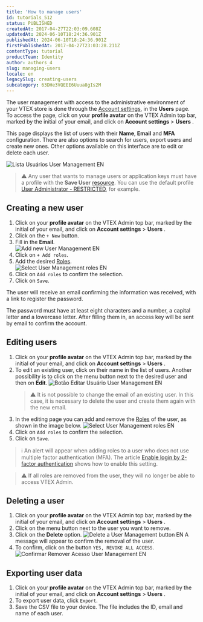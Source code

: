 ```yaml
---
title: 'How to manage users'
id: tutorials_512
status: PUBLISHED
createdAt: 2017-04-27T22:03:09.608Z
updatedAt: 2024-06-10T18:24:36.901Z
publishedAt: 2024-06-10T18:24:36.901Z
firstPublishedAt: 2017-04-27T23:03:28.211Z
contentType: tutorial
productTeam: Identity
author: authors_4
slug: managing-users
locale: en
legacySlug: creating-users
subcategory: 63DHe3VQEEE6Uuua8gIs2M
---
```


The user management with access to the administrative environment of your VTEX store is done through the [Account settings](https://help.vtex.com/en/tutorial/account-settings-overview--6USYxLuzNt4uAkvjdPF7I8), in the **Users** page. To access the page, click on your **profile avatar** on the VTEX Admin top bar, marked by the initial of your email, and click on **Account settings** > __Users__ .

This page displays the list of users with their __Name__, __Email__ and __MFA__ configuration. There are also options to search for users, export users and create new ones. Other options available on this interface are to edit or delete each user.

![Lista Usuários User Management EN](https://images.ctfassets.net/alneenqid6w5/1IjRv0l2rDBrSWtHj82CDm/a8d2afc57a750d942cfe7e6e2cd98993/Lista_Usu__rios_User_Management_EN.png)

>⚠️ Any user that wants to manage users or application keys must have a profile with the **Save User** [resource](https://help.vtex.com/en/tutorial/license-manager-resources--3q6ztrC8YynQf6rdc6euk3?&utm_source=autocomplete). You can use the default profile [User Administrator - RESTRICTED](https://help.vtex.com/en/tutorial/predefined-roles--jGDurZKJHvHJS13LnO7Dy#user-administrator-restricted), for example.

## Creating a new user

1. Click on your **profile avatar** on the VTEX Admin top bar, marked by the initial of your email, and click on **Account settings** > __Users__ .
2. Click on the `+ New` button.  
3. Fill in the **Email**.  
  ![Add new User Management EN](https://images.ctfassets.net/alneenqid6w5/6EWyev5Qu1nYYxbL1K8YMw/1c78fe3f13064af0b12685dba1ab85a0/Cadastro_Novo_usu__rio_User_Management_EN.png)
4. Click on `+ Add roles`.
5. Add the desired [Roles](https://help.vtex.com/en/tutorial/roles--7HKK5Uau2H6wxE1rH5oRbc).  
  ![Select User Management roles EN](https://images.ctfassets.net/alneenqid6w5/4wSp2QkYZH114DFFEOo3ly/b06bd642bf1763e915d49e3016ab845a/select-roles.PNG)
6. Click on `Add roles` to confirm the selection.
7. Click on `Save`.  

The user will receive an email confirming the information was received, with a link to register the password.

The password must have at least eight characters and a number, a capital letter and a lowercase letter. After filling them in, an access key will be sent by email to confirm the account.

## Editing users

1. Click on your **profile avatar** on the VTEX Admin top bar, marked by the initial of your email, and click on **Account settings** > __Users__ .
2. To edit an existing user, click on their name in the list of users. Another possibility is to click on the menu button <i class="fas fa-ellipsis-v"></i> next to the desired user and then on **Edit**.
  ![Botão Editar Usuário User Management EN](https://images.ctfassets.net/alneenqid6w5/5XzJuCftOAty7JHkxHO5Th/03aa67401cc9eb46480cd9a6bbb9a65e/Bot__o_Editar_Usu__rio_User_Management_EN.png)
   >⚠️ It is not possible to change the email of an existing user. In this case, it is necessary to delete the user and create them again with the new email.
3. In the editing page you can add and remove the [Roles](https://help.vtex.com/en/tutorial/roles--7HKK5Uau2H6wxE1rH5oRbc) of the user, as shown in the image below. 
  ![Select User Management roles EN](https://images.ctfassets.net/alneenqid6w5/4wSp2QkYZH114DFFEOo3ly/b06bd642bf1763e915d49e3016ab845a/select-roles.PNG)
4. Click on `Add roles` to confirm the selection.
5. Click on `Save`.

>ℹ️ An alert will appear when adding roles to a user who does not use multiple factor authentication (MFA). The article [Enable login by 2-factor authentication](https://help.vtex.com/en/tutorial/habilitar-login-por-autenticacao-de-2-fatores--4Ae1fcQi12g8u4SkQKCqWQ) shows how to enable this setting.

>⚠️ If all roles are removed from the user, they will no longer be able to access VTEX Admin.

## Deleting a user

1. Click on your **profile avatar** on the VTEX Admin top bar, marked by the initial of your email, and click on **Account settings** > __Users__ .
2. Click on the menu button <i class="fas fa-ellipsis-v"></i> next to the user you want to remove.
3. Click on the **Delete** option.
  ![Delete a User Management button EN](https://images.ctfassets.net/alneenqid6w5/40v9IfXb47lKyi79vZgWpJ/da5bdd0600085cb4b8e4203308c89f36/Bot__o_Excluir_Usu__rio_User_Management_EN.png)
  A message will appear to confirm the removal of the user.
4. To confirm, click on the button `YES, REVOKE ALL ACCESS`.  
  ![Confirmar Remover Acesso User Management EN](https://images.ctfassets.net/alneenqid6w5/2lnDFzfX0ZPsZM8uX59Nq7/9773084eac472c468e94d67f575a92e0/Confirmar_Remover_Acesso_User_Management_EN.png)

## Exporting user data

1. Click on your **profile avatar** on the VTEX Admin top bar, marked by the initial of your email, and click on **Account settings** > __Users__ .
2. To export user data, click <i class="fas fa-download"></i> `Export`.
3. Save the CSV file to your device. The file includes the ID, email and name of each user.

